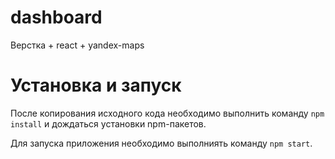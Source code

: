 # dashboard
Верстка + react + yandex-maps

# Установка и запуск
После копирования исходного кода необходимо выполнить команду `npm install` и дождаться установки npm-пакетов.

Для запуска приложения необходимо выполниять команду `npm start`.
